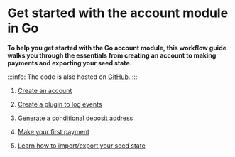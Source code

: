 # Get started with the account module in Go

**To help you get started with the Go account module, this workflow guide walks you through the essentials from creating an account to making payments and exporting your seed state.**

:::info:
The code is also hosted on [GitHub](https://github.com/JakeSCahill/iota-samples).
:::

1. [Create an account](../go/create-account.md)

2. [Create a plugin to log events](../go/create-plugin.md)

3. [Generate a conditional deposit address](../go/generate-cda.md)

3. [Make your first payment](../go/make-payment.md)

4. [Learn how to import/export your seed state](../go/export-seed-state.md)